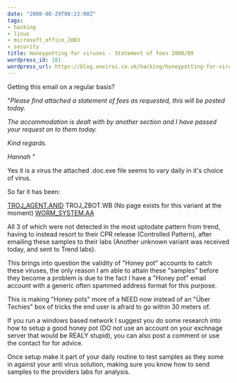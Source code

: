 ```yaml
---
date: "2008-08-29T08:23:08Z"
tags:
- hacking
- linux
- microsoft_office_2003
- security
title: Honeypotting for viruses - Statement of fees 2008/09
wordpress_id: 181
wordpress_url: https://blog.oneiroi.co.uk/hacking/honeypotting-for-viruses-statement-of-fees-200809
---
```

Getting this email on a regular basis?

"<em>Please find attached a statement of fees as requested, this will be
posted today.</em>

<em>The accommodation is dealt with by another section and I have passed
your request on to them today.</em>

<em>Kind regards.</em>

<em>Hannah </em>"

Yes it is a virus the attached .doc.exe file seems to vary daily in it's choice of virus.

So far it has been:

<a href="https://www.trendmicro.com/vinfo/virusencyclo/default5.asp?VName=TROJ_AGENT.ANID">TROJ_AGENT.ANID</a>
TROJ_ZBOT.WB (No page exists for this variant at the moment)
<a href="https://www.trendmicro.com/vinfo/virusencyclo/default5.asp?VName=WORM_SYSTEM.AA">WORM_SYSTEM.AA</a>

All 3 of which were not detected in the most uptodate pattern from trend, having to instead resort to their CPR release (Controlled Pattern), after emailing these samples to their labs (Another unknown variant was received today, and sent to Trend labs).

This brings into question the validity of "Honey pot" accounts to catch these viruses, the only reason I am able to attain these "samples" before they become a problem is due to the fact I have a "Honey pot" email account with a generic often spammed address format for this purpose.

This is making "Honey pots" more of a NEED now instead of an "Über Techies" box of tricks the end user is afraid to go within 30 meters of.

If you run a windows based network I suggest you do some research into how to setup a good honey pot (DO not use an account on your exchnage server that would be REALY stupid), you can also post a comment or use the contact for for advice.

Once setup make it part of your daily routine to test samples as they some in against your anti virus solution, making sure you know how to send samples to the providers labs for analysis.
